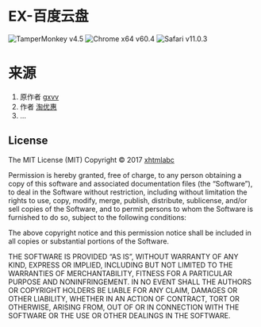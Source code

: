 # EX-百度云盘
![TamperMonkey v4.5](https://img.shields.io/badge/TamperMonkey-v4.5-brightgreen.svg)
![Chrome x64 v60.4](https://img.shields.io/badge/Chrome%20x64-v60.4-brightgreen.svg)
![Safari v11.0.3](https://img.shields.io/badge/Safari%20-v11.0.3-brightgreen.svg)

# 来源
1. 原作者 [gxvv](https://github.com/gxvv/ex-baiduyunpan/)
2. 作者 [淘优惠](https://greasyfork.org/zh-CN/scripts/369221-%E7%99%BE%E5%BA%A6%E4%BA%91%E7%99%BE%E5%BA%A6%E7%BD%91%E7%9B%98%E7%9B%B4%E6%8E%A5%E4%B8%8B%E8%BD%BD%E5%8A%A9%E6%89%8B%E7%9B%B4%E9%93%BE%E5%8A%A0%E9%80%9F%E7%89%88%E6%94%AF%E6%8C%81%E8%BF%85%E9%9B%B7-vip%E8%A7%86%E9%A2%91%E5%9C%A8%E7%BA%BF%E8%A7%A3%E6%9E%90%E7%A0%B4%E8%A7%A3%E5%8E%BB%E5%B9%BF%E5%91%8A-%E8%B4%AD%E7%89%A9%E9%A2%86%E5%8F%96%E4%BC%98%E6%83%A0%E5%88%B8-%E8%B4%AD%E7%89%A9%E7%AB%8B%E7%9C%8180-2018-12-13%E5%8A%A0%E5%BC%BA%E7%A8%B3%E5%AE%9A%E7%89%88)
3. ...

## License
The MIT License (MIT)
Copyright © 2017 [xhtmlabc](https://github.com/xhtmlabc)

Permission is hereby granted, free of charge, to any person obtaining a copy of this software and associated documentation files (the “Software”), to deal in the Software without restriction, including without limitation the rights to use, copy, modify, merge, publish, distribute, sublicense, and/or sell copies of the Software, and to permit persons to whom the Software is furnished to do so, subject to the following conditions:

The above copyright notice and this permission notice shall be included in all copies or substantial portions of the Software.

THE SOFTWARE IS PROVIDED “AS IS”, WITHOUT WARRANTY OF ANY KIND, EXPRESS OR IMPLIED, INCLUDING BUT NOT LIMITED TO THE WARRANTIES OF MERCHANTABILITY, FITNESS FOR A PARTICULAR PURPOSE AND NONINFRINGEMENT. IN NO EVENT SHALL THE AUTHORS OR COPYRIGHT HOLDERS BE LIABLE FOR ANY CLAIM, DAMAGES OR OTHER LIABILITY, WHETHER IN AN ACTION OF CONTRACT, TORT OR OTHERWISE, ARISING FROM, OUT OF OR IN CONNECTION WITH THE SOFTWARE OR THE USE OR OTHER DEALINGS IN THE SOFTWARE.

